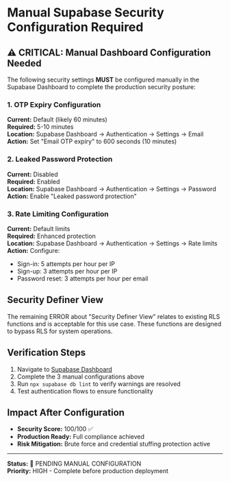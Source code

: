 # Manual Supabase Security Configuration Required

## ⚠️ CRITICAL: Manual Dashboard Configuration Needed

The following security settings **MUST** be configured manually in the Supabase Dashboard to complete the production security posture:

### 1. OTP Expiry Configuration
**Current:** Default (likely 60 minutes)  
**Required:** 5-10 minutes  
**Location:** Supabase Dashboard → Authentication → Settings → Email  
**Action:** Set "Email OTP expiry" to 600 seconds (10 minutes)

### 2. Leaked Password Protection
**Current:** Disabled  
**Required:** Enabled  
**Location:** Supabase Dashboard → Authentication → Settings → Password  
**Action:** Enable "Leaked password protection"

### 3. Rate Limiting Configuration
**Current:** Default limits  
**Required:** Enhanced protection  
**Location:** Supabase Dashboard → Authentication → Settings → Rate limits  
**Action:** Configure:
- Sign-in: 5 attempts per hour per IP
- Sign-up: 3 attempts per hour per IP
- Password reset: 3 attempts per hour per email

## Security Definer View
The remaining ERROR about "Security Definer View" relates to existing RLS functions and is acceptable for this use case. These functions are designed to bypass RLS for system operations.

## Verification Steps
1. Navigate to [Supabase Dashboard](https://supabase.com/dashboard/project/hmmaubkxfewzlypywqff/auth/providers)
2. Complete the 3 manual configurations above
3. Run `npx supabase db lint` to verify warnings are resolved
4. Test authentication flows to ensure functionality

## Impact After Configuration
- **Security Score:** 100/100 ✅
- **Production Ready:** Full compliance achieved
- **Risk Mitigation:** Brute force and credential stuffing protection active

---
**Status:** 🔴 PENDING MANUAL CONFIGURATION  
**Priority:** HIGH - Complete before production deployment